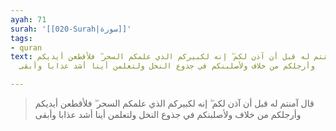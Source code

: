 ```yaml
---
ayah: 71
surah: '[[020-Surah|سورة]]'
tags:
- quran
text: قال آمنتم له قبل أن آذن لكم ۖ إنه لكبيركم الذي علمكم السحر ۖ فلأقطعن أيديكم
  وأرجلكم من خلاف ولأصلبنكم في جذوع النخل ولتعلمن أينا أشد عذابا وأبقى

---
```

> قال آمنتم له قبل أن آذن لكم ۖ إنه لكبيركم الذي علمكم السحر ۖ فلأقطعن أيديكم وأرجلكم من خلاف ولأصلبنكم في جذوع النخل ولتعلمن أينا أشد عذابا وأبقى
